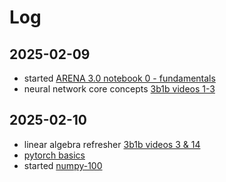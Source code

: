 # Log

## 2025-02-09

- started [ARENA 3.0 notebook 0 - fundamentals](ARENA_3.0/answers/0.0_Prerequisites_exercises.ipynb)
- neural network core concepts [3b1b videos 1-3](https://www.youtube.com/playlist?list=PLZHQObOWTQDNU6R1_67000Dx_ZCJB-3pi)

## 2025-02-10

- linear algebra refresher [3b1b videos 3 & 14](https://www.youtube.com/playlist?list=PLZHQObOWTQDPD3MizzM2xVFitgF8hE_ab)
- [pytorch basics](https://pytorch.org/tutorials/beginner/basics/intro.html)
- started [numpy-100](https://github.com/rougier/numpy-100)

